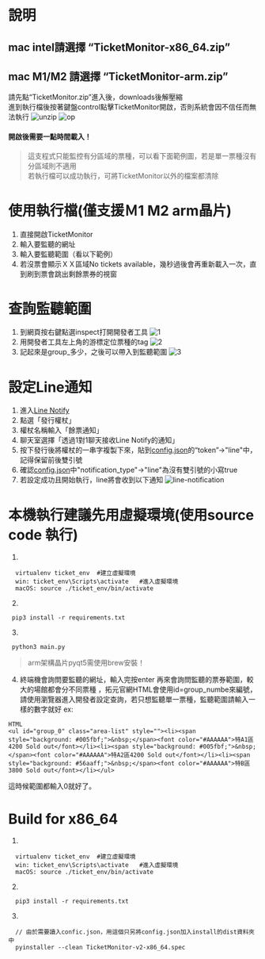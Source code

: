 # 說明
## mac intel請選擇 “TicketMonitor-x86_64.zip”
## mac M1/M2 請選擇 “TicketMonitor-arm.zip”
請先點“TicketMonitor.zip”進入後，downloads後解壓縮  
進到執行檔後按著鍵盤control點擊TicketMonitor開啟，否則系統會因不信任而無法執行
![unzip](https://github.com/AnselCh/ticket_refresh/blob/main/img/unzip.png)
![op](https://github.com/AnselCh/ticket_refresh/blob/main/img/op.png)
#### 開啟後需要一點時間載入！
> 這支程式只能監控有分區域的票種，可以看下面範例圖，若是單一票種沒有分區域則不適用  
> 若執行檔可以成功執行，可將TicketMonitor以外的檔案都清除

# 使用執行檔(僅支援Ｍ1 M2 arm晶片)
1. 直接開啟TicketMonitor
2. 輸入要監聽的網址
3. 輸入要監聽範圍（看以下範例）
4. 若沒票會顯示ＸＸ區域No tickets available，幾秒過後會再重新載入一次，直到刷到票會跳出剩餘票券的視窗

# 查詢監聽範圍
1. 到網頁按右鍵點選inspect打開開發者工具
![1](https://github.com/AnselCh/ticket_refresh/blob/main/img/1.png)
2. 用開發者工具左上角的游標定位票種的tag
![2](https://github.com/AnselCh/ticket_refresh/blob/main/img/2.png)
3. 記起來是group_多少，之後可以帶入到監聽範圍
![3](https://github.com/AnselCh/ticket_refresh/blob/main/img/3.png)

# 設定Line通知
1. 進入[Line Notify](https://notify-bot.line.me/my/)
2. 點選「發行權杖」
3. 權杖名稱輸入「餘票通知」
4. 聊天室選擇「透過1對1聊天接收Line Notify的通知」
5. 按下發行後將權杖的一串字複製下來，貼到[config.json](config.json)的“token”->"line"中，記得保留前後雙引號
6. 確認[config.json](config.json)中"notification_type"->"line"為沒有雙引號的小寫true
7. 若設定成功且開始執行，line將會收到以下通知
![line-notification](img/line_notification.jpeg)

# 本機執行建議先用虛擬環境(使用source code 執行)
1.
```
  virtualenv ticket_env  #建立虛擬環境
  win: ticket_env\Scripts\activate   #進入虛擬環境
  macOS: source ./ticket_env/bin/activate
```
2.
```
 pip3 install -r requirements.txt
```

3.
```
 python3 main.py
```
> arm架構晶片pyqt5需使用brew安裝！

4. 終端機會詢問要監聽的網址，輸入完按enter
再來會詢問監聽的票券範圍，較大的場館都會分不同票種 ，拓元官網HTML會使用id=group_numbe來編號，請使用瀏覽器進入開發者設定查詢，若只想監聽單一票種，監聽範圍請輸入一樣的數字就好
ex:
```
HTML
<ul id="group_0" class="area-list" style=""><li><span style="background: #005fbf;">&nbsp;</span><font color="#AAAAAA">特A1區4200 Sold out</font></li><li><span style="background: #005fbf;">&nbsp;</span><font color="#AAAAAA">特A2區4200 Sold out</font></li><li><span style="background: #56aaff;">&nbsp;</span><font color="#AAAAAA">特B區3800 Sold out</font></li></ul>
```
這時候範圍都輸入0就好了。

# Build for x86_64
1. 
```
  virtualenv ticket_env  #建立虛擬環境
  win: ticket_env\Scripts\activate   #進入虛擬環境
  macOS: source ./ticket_env/bin/activate
```
2.
```
  pip3 install -r requirements.txt
```
3. 
```
  // 由於需要讀入confic.json，用這個只另將config.json加入install的dist資料夾中
  pyinstaller --clean TicketMonitor-v2-x86_64.spec
```